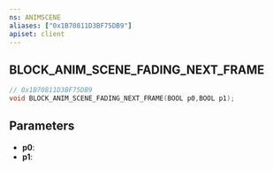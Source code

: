 ```yaml
---
ns: ANIMSCENE
aliases: ["0x1B70811D3BF75DB9"]
apiset: client
---
```

## BLOCK_ANIM_SCENE_FADING_NEXT_FRAME

```c
// 0x1B70811D3BF75DB9
void BLOCK_ANIM_SCENE_FADING_NEXT_FRAME(BOOL p0,BOOL p1);
```


## Parameters
* **p0**:
* **p1**:



